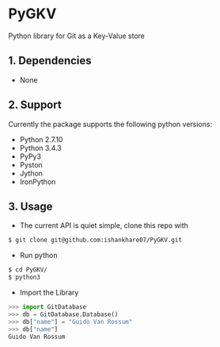 # PyGKV

Python library for Git as a Key-Value store  

## 1. Dependencies
  * None  

## 2. Support  
Currently the package supports the following python versions:
  * Python 2.7.10
  * Python 3.4.3
  * PyPy3
  * Pyston
  * Jython
  * IronPython  

## 3. Usage
  * The current API is quiet simple, clone this repo with  
  
  ```bash
  $ git clone git@github.com:ishankhare07/PyGKV.git
  ```
  
  * Run python  
  ```bash
 $ cd PyGKV/
 $ python3
  ```
  * Import the Library

  ``` python
  >>> import GitDatabase
  >>> db = GitDatabase.Database()
  >>> db["name"] = "Guido Van Rossum"
  >>> db["name"]
  Guido Van Rossum
  ```

